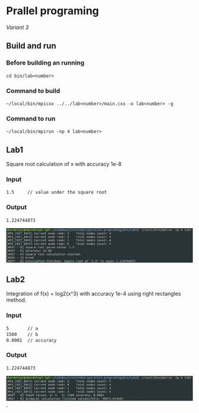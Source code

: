 # Prallel programing
*Variant 3*

## Build and run
### Before building an running
```
cd bin/lab<number>
```

### Command to build
```
~/local/bin/mpicxx ../../lab<number>/main.cxx -o lab<number> -g
```

### Command to run
```
~/local/bin/mpirun -np 4 lab<number>
```

## Lab1
Square root calculation of x with accuracy 1e-8
### Input
```
1.5     // value under the square root
```
### Output
```
1.224744873
```
![Lab1 execution results](img/lab1.png "Lab1 execution results")

## Lab2
Integration of f(x) = log2(x^3) with accuracy 1e-4 using right rectangles method.
### Input
```
5       // a
1500    // b
0.0001  // accuracy
```
### Output
```
1.224744873
```
![Lab2 execution results](img/lab2.png "Lab2 execution results").
